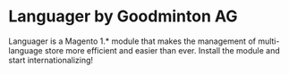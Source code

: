 # Languager by Goodminton AG
Languager is a Magento 1.* module that makes the management of multi-language store more efficient and easier than ever. Install the module and start internationalizing!
